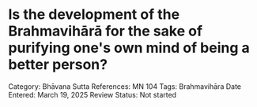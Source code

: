 # Is the development of the Brahmavihārā for the sake of purifying one's own mind of being a better person?

Category: Bhāvana
Sutta References: MN 104
Tags: Brahmavihāra
Date Entered: March 19, 2025
Review Status: Not started